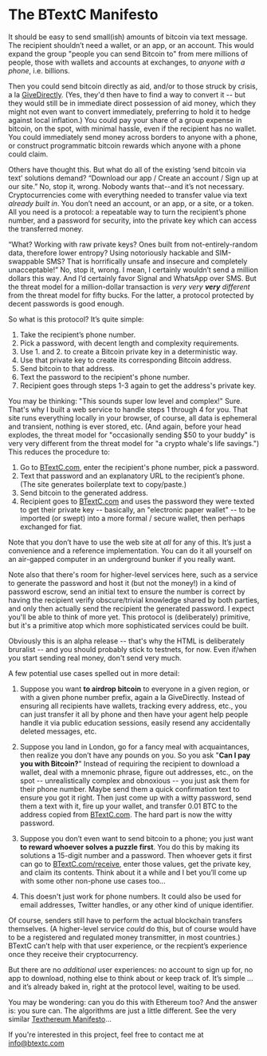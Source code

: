 The BTextC Manifesto
========================

It should be easy to send small(ish) amounts of bitcoin via text message.
The recipient shouldn’t need a wallet, or an app, or an account. This would
expand the group "people you can send Bitcoin to" from mere millions
of people, those with wallets and accounts at exchanges, to _anyone with
a phone_, i.e. billions.

Then you could send bitcoin directly as aid, and/or to those struck by
crisis, a la [GiveDirectly](https://www.givedirectly.org/). (Yes, they'd then
have to find a way to convert it -- but they would still be in immediate
direct possession of aid money, which they might not even want to convert
immediately, preferring to hold it to hedge against local inflation.) You could
pay your share of a group expense in bitcoin, on the spot, with minimal hassle,
even if the recipient has no wallet. You could immediately send money across
borders to anyone with a phone, or construct programmatic bitcoin rewards which
anyone with a phone could claim. 

Others have thought this. But what do all of the existing ‘send bitcoin via text’
solutions demand? “Download our app / Create an account / Sign up at our site.”
No, stop it, wrong. Nobody wants that--and it’s not necessary. Cryptocurrencies
come with everything needed to transfer value via text _already built in_. You
don’t need an account, or an app, or a site, or a token. All you need is a
protocol: a repeatable way to turn the recipient’s phone number, and a password
for security, into the private key which can access the transferred money.

“What? Working with raw private keys? Ones built from not-entirely-random data,
therefore lower entropy? Using notoriously hackable and SIM-swappable SMS? That
is horrifically unsafe and insecure and completely unacceptable!” No, stop it,
wrong. I mean, I certainly wouldn’t send a million dollars this way. And I’d
certainly favor Signal and WhatsApp over SMS. But the threat model for a
million-dollar transaction is _very very **very** different_ from the threat
model for fifty bucks. For the latter, a protocol protected by decent
passwords is good enough.

So what is this protocol? It’s quite simple:
1. Take the recipient’s phone number.
2. Pick a password, with decent length and complexity requirements.
3. Use 1. and 2. to create a Bitcoin private key in a deterministic way.
4. Use that private key to create its corresponding Bitcoin address.
5. Send bitcoin to that address.
6. Text the password to the recipient's phone number.
7. Recipient goes through steps 1-3 again to get the address's private key.

You may be thinking: "This sounds super low level and complex!" Sure. That's
why I built a web service to handle steps 1 through 4 for you. That site
runs everything locally in your browser, of course, all data is ephemeral and
transient, nothing is ever stored, etc. (And again, before your head explodes,
the threat model for "occasionally sending $50 to your buddy" is very very
different from the threat model for "a crypto whale's life savings.") This
reduces the procedure to:
1. Go to [BTextC.com](https://btextc.com/), enter the recipient's phone
number, pick a password.
2. Text that password and an explanatory URL to the recipient’s phone.
(The site generates boilerplate text to copy/paste.)
3. Send bitcoin to the generated address.
4. Recipient goes to [BTextC.com](https://btextc.com/receive) and uses
the password they were texted to get their private key -- basically, an
"electronic paper wallet" -- to be imported (or swept) into a more
formal / secure wallet, then perhaps exchanged for fiat.

Note that you don’t have to use the web site at _all_ for any of this. It’s
just a convenience and a reference implementation. You can do it all yourself
on an air-gapped computer in an underground bunker if you really want.

Note also that there's room for higher-level services here, such as a service
to generate the password and host it (but not the money!) in a kind of password
escrow, send an initial text to ensure the number is correct by having the
recipient verify obscure/trivial knowledge shared by both parties, and only
then actually send the recipient the generated password. I expect you'll be
able to think of more yet. This protocol is (deliberately) primitive, but it's
a primitive atop which more sophisticated services could be built.

Obviously this is an alpha release -- that's why the HTML is deliberately
bruralist -- and you should probably stick to testnets, for now. Even if/when
you start sending real money, don't send very much.

A few potential use cases spelled out in more detail:

1. Suppose you want **to airdrop bitcoin** to everyone in a given region, or with
a given phone number prefix, again a la GiveDirectly. Instead of ensuring all
recipients have wallets, tracking every address, etc., you can just transfer
it all by phone and then have your agent help people handle it via public
education sessions, easily resend any accidentally deleted messages, etc.

2. Suppose you land in London, go for a fancy meal with acquaintances, then
realize you don’t have any pounds on you. So you ask "**Can I pay you with
Bitcoin?**" Instead of requiring the recipient to download a wallet, deal with a
mnemonic phrase, figure out addresses, etc., on the spot -- unrealistically
complex and obnoxious -- you just ask them for their phone number. Maybe send
them a quick confirmation text to ensure you got it right. Then just come up
with a witty password, send them a text with it, fire up your wallet, and
transfer 0.01 BTC to the address copied from [BTextC.com](https://btextc.com/).
The hard part is now the witty password.

3. Suppose you don’t even want to send bitcoin to a phone; you just want **to
reward whoever solves a puzzle first**. You do this by making its solutions
a 15-digit number and a password. Then whoever gets it first can go to
[BTextC.com/receive](https://btextc.com/receive), enter those values, get the
private key, and claim its contents. Think about it a while and I bet you’ll
come up with some other non-phone use cases too...

4. This doesn't just work for phone numbers. It could also be used for email
addresses, Twitter handles, or any other kind of unique identifier.

Of course, senders still have to perform the actual blockchain transfers
themselves. (A higher-level service _could_ do this, but of course would have
to be a registered and regulated money transmitter, in most countries.)
BTextC can’t help with that user experience, or the recpient’s experience
once they receive their cryptocurrency.

But there are no _additional_ user experiences: no account to sign up for, no
app to download, nothing else to think about or keep track of. It’s simple ...
and it’s already baked in, right at the protocol level, waiting to be used.

You may be wondering: can you do this with Ethereum too? And the answer is:
you sure can. The algorithms are just a little different. See the very similar
[Texthereum Manifesto](https://github.com/rezendi/texthereum/blob/main/MANIFESTO.md)...

If you're interested in this project, feel free to contact me at [info@btextc.com](mailto:info@btextc.com)
